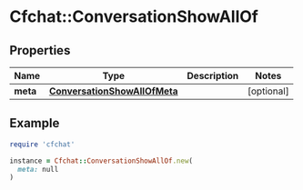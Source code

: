 # Cfchat::ConversationShowAllOf

## Properties

| Name | Type | Description | Notes |
| ---- | ---- | ----------- | ----- |
| **meta** | [**ConversationShowAllOfMeta**](ConversationShowAllOfMeta.md) |  | [optional] |

## Example

```ruby
require 'cfchat'

instance = Cfchat::ConversationShowAllOf.new(
  meta: null
)
```

